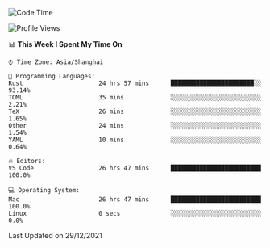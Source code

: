 <!--START_SECTION:waka-->
![Code Time](http://img.shields.io/badge/Code%20Time-872%20hrs%2046%20mins-blue)

![Profile Views](http://img.shields.io/badge/Profile%20Views-12-blue)

📊 **This Week I Spent My Time On** 

```text
⌚︎ Time Zone: Asia/Shanghai

💬 Programming Languages: 
Rust                     24 hrs 57 mins      ███████████████████████░░   93.14% 
TOML                     35 mins             ░░░░░░░░░░░░░░░░░░░░░░░░░   2.21% 
TeX                      26 mins             ░░░░░░░░░░░░░░░░░░░░░░░░░   1.65% 
Other                    24 mins             ░░░░░░░░░░░░░░░░░░░░░░░░░   1.54% 
YAML                     10 mins             ░░░░░░░░░░░░░░░░░░░░░░░░░   0.64%

🔥 Editors: 
VS Code                  26 hrs 47 mins      █████████████████████████   100.0%

💻 Operating System: 
Mac                      26 hrs 47 mins      █████████████████████████   100.0% 
Linux                    0 secs              ░░░░░░░░░░░░░░░░░░░░░░░░░   0.0%

```


 Last Updated on 29/12/2021
<!--END_SECTION:waka-->
